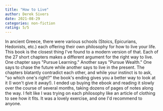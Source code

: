 ```yaml
---
title: "How to Live"
author: Derek Sivers
date: 2021-08-29
categories: non-fiction
rating: 5/5
---
```


In ancient Greece, there were various schools (Stoics, Epicurians, Hedonists, etc.) each offering their own philosophy for how to live your life. This book is the closest thing I've found to a modern version of that. Each of the 27 short chapters makes a different argument for the right way to live. One chapter says "Pursue Learning." Another says "Pursue Wealth." One says to chase the future while another says to live in the present. The chapters blatantly contradict each other, and while your instinct is to ask, "so which one's right?" the book's ending gives you a better way to look at it (I won't give it away!). I ended up buying the ebook and reading it slowly over the course of several months, taking dozens of pages of notes along the way. I felt like I was trying on each philosophy like an article of clothing to see how it fits. It was a lovely exercise, and one I'd recommend to anyone.
